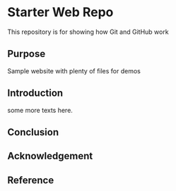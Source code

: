 # Starter Web Repo

This repository is for showing how Git and GitHub work

## Purpose

Sample website with plenty of files for demos

## Introduction

some more texts here.

## Conclusion

## Acknowledgement

## Reference

